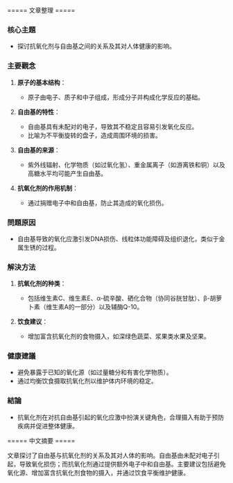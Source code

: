 ===== 文章整理 =====

### 核心主題
- 探讨抗氧化剂与自由基之间的关系及其对人体健康的影响。

### 主要觀念
1. **原子的基本结构**：
   - 原子由电子、质子和中子组成，形成分子并构成化学反应的基础。
   
2. **自由基的特性**：
   - 自由基具有未配对的电子，导致其不稳定且容易引发氧化反应。
   - 比喻为不平衡旋转的盘子，造成周围环境的损害。

3. **自由基的来源**：
   - 紫外线辐射、化学物质（如过氧化氢）、重金属离子（如游离铁和铜）以及高糖水平均可能产生自由基。
   
4. **抗氧化剂的作用机制**：
   - 通过捐赠电子中和自由基，防止其造成的氧化损伤。

### 問題原因
- 自由基导致的氧化应激引发DNA损伤、线粒体功能障碍及组织退化，类似于金属生锈的过程。

### 解決方法
1. **抗氧化剂的种类**：
   - 包括维生素C、维生素E、α-硫辛酸、硒化合物（协同谷胱甘肽）、β-胡萝卜素（维生素A的一部分）以及辅酶Q-10。
   
2. **饮食建议**：
   - 增加富含抗氧化剂的食物摄入，如深绿色蔬菜、浆果类水果及坚果。

### 健康建議
- 避免暴露于已知的氧化源（如过量糖分和有害化学物质）。
- 通过均衡饮食摄取抗氧化剂以维护体内环境的稳定。

### 結論
- 抗氧化剂在对抗自由基引起的氧化应激中扮演关键角色，合理摄入有助于预防疾病并促进整体健康。

===== 中文摘要 =====

文章探讨了自由基与抗氧化剂的关系及其对人体的影响。自由基由未配对电子引起，导致氧化损伤；而抗氧化剂通过提供额外电子中和自由基。主要建议包括避免氧化源、增加富含抗氧化剂食物的摄入，并通过饮食平衡维护健康。